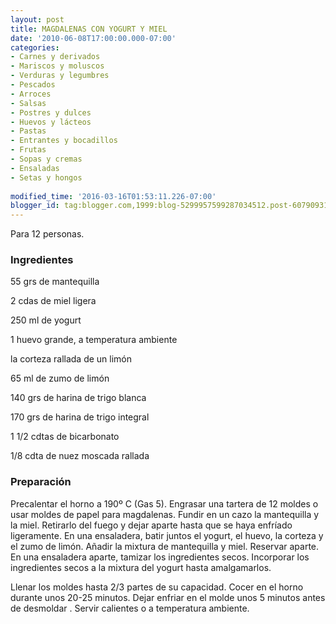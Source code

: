 ```yaml
---
layout: post
title: MAGDALENAS CON YOGURT Y MIEL
date: '2010-06-08T17:00:00.000-07:00'
categories:
- Carnes y derivados
- Mariscos y moluscos
- Verduras y legumbres
- Pescados
- Arroces
- Salsas
- Postres y dulces
- Huevos y lácteos
- Pastas
- Entrantes y bocadillos
- Frutas
- Sopas y cremas
- Ensaladas
- Setas y hongos
 
modified_time: '2016-03-16T01:53:11.226-07:00'
blogger_id: tag:blogger.com,1999:blog-5299957599287034512.post-6079093182841241773
---
```


Para 12 personas.

<h3>Ingredientes</h3>

55 grs de mantequilla

2 cdas de miel ligera

250 ml de yogurt

1 huevo grande, a temperatura ambiente

la corteza rallada de un limón

65 ml de zumo de limón

140 grs de harina de trigo blanca

170 grs de harina de trigo integral

1 1/2 cdtas de bicarbonato

1/8 cdta de nuez moscada rallada

<h3>Preparación</h3>

Precalentar el horno a 190&ordm; C (Gas 5). Engrasar una tartera de 12 moldes o usar moldes de papel para magdalenas. Fundir en un cazo la mantequilla y la miel. Retirarlo del fuego y dejar aparte hasta que se haya enfríado ligeramente. En una ensaladera, batir juntos el yogurt, el huevo, la corteza y el zumo de limón. Añadir la mixtura de mantequilla y miel. Reservar aparte. En una ensaladera aparte, tamizar los ingredientes secos. Incorporar los ingredientes secos a la mixtura del yogurt hasta amalgamarlos.

Llenar los moldes hasta 2/3 partes de su capacidad. Cocer en el horno durante unos 20-25 minutos. Dejar enfriar en el molde unos 5 minutos antes de desmoldar . Servir calientes o a temperatura ambiente.

